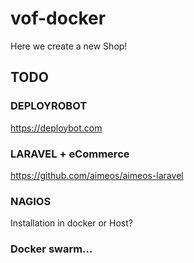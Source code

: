 # vof-docker
Here we create a new Shop!
## TODO
### DEPLOYROBOT
https://deploybot.com
### LARAVEL + eCommerce
https://github.com/aimeos/aimeos-laravel
### NAGIOS
Installation in docker or Host?
### Docker swarm...
